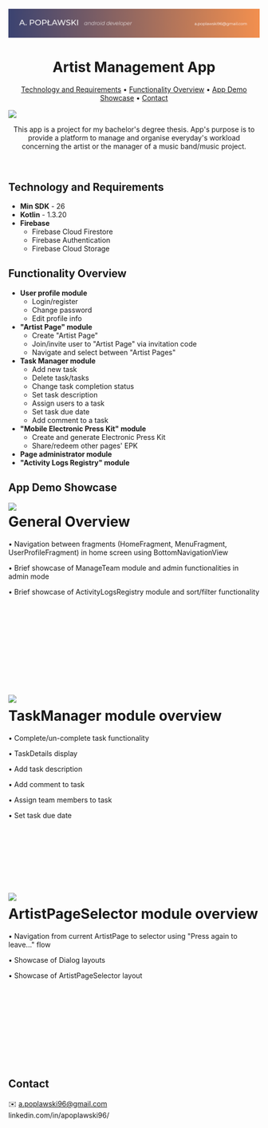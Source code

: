 <a href="https://github.com/apoplawski96/projects-summary/blob/master/assets/header.png"><img src="https://github.com/apoplawski96/projects-summary/blob/master/assets/header.png"></a>

<h1 align="center"> Artist Management App</h4>

<p align="center">
  <a href="#technology-and-requirements">Technology and Requirements</a> •
  <a href="#functionality-overview">Functionality Overview</a> •
  <a href="#app-demo-showcase">App Demo Showcase</a> •
  <a href="#contact">Contact</a>
</p>

<a href="https://github.com/apoplawski96/projects-summary/blob/master/assets/ArtistManagementApp.png">
<img align="center" src="https://github.com/apoplawski96/projects-summary/blob/master/assets/ArtistManagementApp.png" /></a>

<p align="center">This app is a project for my bachelor's degree thesis. App's purpose is to provide a platform to manage and organise everyday's workload concerning the artist or the manager of a music band/music project.<p>
</br>

## Technology and Requirements

* <b>Min SDK</b> - 26
* <b>Kotlin</b> - 1.3.20
* <b>Firebase</b>
  - Firebase Cloud Firestore
  - Firebase Authentication
  - Firebase Cloud Storage
  
## Functionality Overview

* <b>User profile module</b>
  - Login/register
  - Change password
  - Edit profile info
* <b>"Artist Page" module</b>
  - Create "Artist Page"
  - Join/invite user to "Artist Page" via invitation code
  - Navigate and select between "Artist Pages"
* <b>Task Manager module</b>
  - Add new task
  - Delete task/tasks
  - Change task completion status
  - Set task description
  - Assign users to a task
  - Set task due date
  - Add comment to a task
* <b>"Mobile Electronic Press Kit" module</b>
  - Create and generate Electronic Press Kit
  - Share/redeem other pages' EPK
* <b>Page administrator module</b>
* <b>"Activity Logs Registry" module</b>

  
## App Demo Showcase

<img align="left" src="https://github.com/apoplawski96/projects-summary/blob/master/assets/1.gif" width="256"/></a>
<p><h1 align="left">General Overview</a></h1></p>
<p> • Navigation between fragments (HomeFragment, MenuFragment, UserProfileFragment) in home screen using BottomNavigationView</p>
<p> • Brief showcase of ManageTeam module and admin functionalities in admin mode</p>
<p> • Brief showcase of ActivityLogsRegistry module and sort/filter functionality</p>
<br>
<br>
<br>
<br>
<br>
<br>
<br>
<br>
<br>
<br>

<img align="left" src="https://github.com/apoplawski96/projects-summary/blob/master/assets/3.gif" width="256"/></a>
<p><h1 align="left">TaskManager module overview</a></h1></p>
<p> • Complete/un-complete task functionality </p>
<p> • TaskDetails display</p>
<p> • Add task description</p>
<p> • Add comment to task </p>
<p> • Assign team members to task</p>
<p> • Set task due date</p>
<br>
<br>
<br>
<br>
<br>
<br>
<br>

<img align="left" src="https://github.com/apoplawski96/projects-summary/blob/master/assets/2.gif" width="256"/></a>
<p><h1 align="left">ArtistPageSelector module overview</a></h1></p>
<p> • Navigation from current ArtistPage to selector using "Press again to leave..." flow </p>
<p> • Showcase of Dialog layouts </p>
<p> • Showcase of ArtistPageSelector layout</p>
<br>
<br>
<br>
<br>
<br>
<br>
<br>
<br>
<br>
  
## Contact

✉️ a.poplawski96@gmail.com
<br>
linkedin.com/in/apoplawski96/


